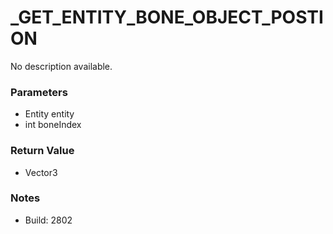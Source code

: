 # _GET_ENTITY_BONE_OBJECT_POSTION

No description available.

### Parameters
* Entity entity
* int boneIndex

### Return Value
* Vector3

### Notes
* Build: 2802

